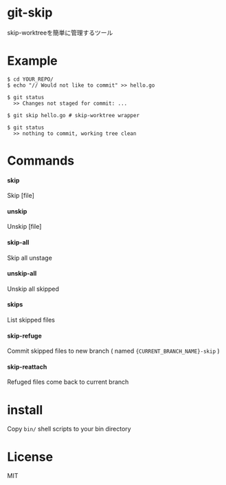 # git-skip

skip-worktreeを簡単に管理するツール


# Example

```
$ cd YOUR_REPO/
$ echo "// Would not like to commit" >> hello.go

$ git status
  >> Changes not staged for commit: ...

$ git skip hello.go # skip-worktree wrapper
 
$ git status
  >> nothing to commit, working tree clean
```

# Commands

#### skip
Skip [file]

#### unskip
Unskip [file]

#### skip-all
Skip all unstage

#### unskip-all
Unskip all skipped

#### skips
List skipped files

#### skip-refuge
Commit skipped files to new branch ( named `{CURRENT_BRANCH_NAME}-skip` )

#### skip-reattach
Refuged files come back to current branch

# install

Copy `bin/` shell scripts to your bin directory

# License

MIT


